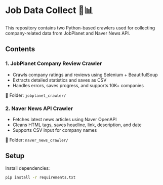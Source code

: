 # Job Data Collect 🧠📊

This repository contains two Python-based crawlers used for collecting company-related data from JobPlanet and Naver News API.

## Contents

### 1. JobPlanet Company Review Crawler
- Crawls company ratings and reviews using Selenium + BeautifulSoup
- Extracts detailed statistics and saves as CSV
- Handles errors, saves progress, and supports 10K+ companies

📂 Folder: `jobplanet_crawler/`

### 2. Naver News API Crawler
- Fetches latest news articles using Naver OpenAPI
- Cleans HTML tags, saves headline, link, description, and date
- Supports CSV input for company names

📂 Folder: `naver_news_crawler/`

## Setup

Install dependencies:

```bash
pip install -r requirements.txt

